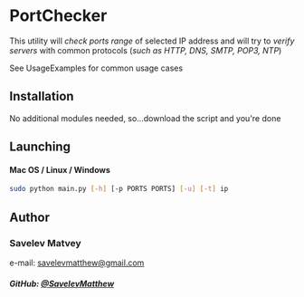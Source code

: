 # PortChecker

This utility will *check ports range* of selected IP address and will try to *verify servers* with common protocols (*such as HTTP, DNS, SMTP, POP3, NTP*)

See UsageExamples for common usage cases

## Installation

No additional modules needed, so...download the script and you're done

## Launching

#### Mac OS / Linux / Windows

```bash
sudo python main.py [-h] [-p PORTS PORTS] [-u] [-t] ip
```

## Author
###  Savelev Matvey

e-mail: savelevmatthew@gmail.com

##### GitHub: [@SavelevMatthew](https://github.com/SavelevMatthew)
